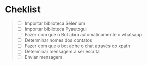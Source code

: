 <h1> Cheklist
</h1>


> - [ ] Importar biblioteca Selenium
> - [ ] Importar biblioteca Pyautogui
> - [ ] Fazer com que o Bot abra automaticamente o whatsapp
> - [ ] Determinar nomes dos contatos
> - [ ] Fazer com que o bot ache o chat através do xpath
> - [ ] Determinar mensagem a ser escrita
> - [ ] Enviar mensagem
